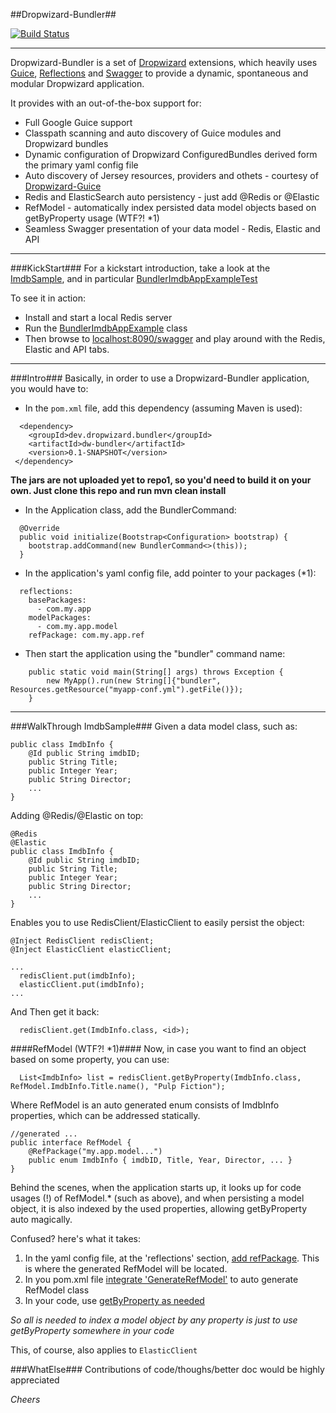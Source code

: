 ##Dropwizard-Bundler##

[![Build Status](https://travis-ci.org/ronmamo/dropwizard-bundler.svg?branch=master)](https://travis-ci.org/ronmamo/dropwizard-bundler)

----

Dropwizard-Bundler is a set of [Dropwizard](https://github.com/dropwizard/dropwizard) extensions, which heavily uses [Guice](https://github.com/google/guice), [Reflections](https://github.com/ronmamo/reflections) and [Swagger](https://github.com/swagger-api) to provide a dynamic, spontaneous and modular Dropwizard application.

It provides with an out-of-the-box support for:
 * Full Google Guice support
 * Classpath scanning and auto discovery of Guice modules and Dropwizard bundles
 * Dynamic configuration of Dropwizard ConfiguredBundles derived form the primary yaml config file
 * Auto discovery of Jersey resources, providers and othets - courtesy of [Dropwizard-Guice](https://github.com/HubSpot/dropwizard-guice)
 * Redis and ElasticSearch auto persistency - just add @Redis or @Elastic
 * RefModel - automatically index persisted data model objects based on getByProperty usage (WTF?! *1)
 * Seamless Swagger presentation of your data model - Redis, Elastic and API
 
----
###KickStart###
For a kickstart introduction, take a look at the [ImdbSample](https://github.com/ronmamo/dropwizard-bundler/tree/master/samples/imdb-sample), and in particular [BundlerImdbAppExampleTest](https://github.com/ronmamo/dropwizard-bundler/blob/master/samples/imdb-sample/src/test/java/samples/dw/bundler/BundlerImdbAppExampleTest.java)

To see it in action:
 * Install and start a local Redis server
 * Run the [BundlerImdbAppExample](https://github.com/ronmamo/dropwizard-bundler/tree/master/samples/imdb-sample/src/main/java/samples/dw/bundler/BundlerImdbAppExample.java) class
 * Then browse to [localhost:8090/swagger](http://localhost:8090/swagger) and play around with the Redis, Elastic and API tabs.

----
###Intro###
Basically, in order to use a Dropwizard-Bundler application, you would have to:

 * In the ```pom.xml``` file, add this dependency (assuming Maven is used):
```
  <dependency>
    <groupId>dev.dropwizard.bundler</groupId>
    <artifactId>dw-bundler</artifactId>
    <version>0.1-SNAPSHOT</version>
 </dependency>
```

**The jars are not uploaded yet to repo1, so you'd need to build it on your own. Just clone this repo and run mvn clean install**

 * In the Application class, add the BundlerCommand:
```
  @Override
  public void initialize(Bootstrap<Configuration> bootstrap) {
    bootstrap.addCommand(new BundlerCommand<>(this));
  }
```
 * In the application's yaml config file, add pointer to your packages (*1):
```
  reflections:
    basePackages:
      - com.my.app
    modelPackages:
      - com.my.app.model
    refPackage: com.my.app.ref
```
 * Then start the application using the "bundler" command name:
```
    public static void main(String[] args) throws Exception {
        new MyApp().run(new String[]{"bundler", Resources.getResource("myapp-conf.yml").getFile()});
    }
```

----
###WalkThrough ImdbSample###
Given a data model class, such as:
```
public class ImdbInfo {
    @Id public String imdbID;
    public String Title;
    public Integer Year;
    public String Director;
    ...
}
```
Adding @Redis/@Elastic on top:
```
@Redis
@Elastic
public class ImdbInfo {
    @Id public String imdbID;
    public String Title;
    public Integer Year;
    public String Director;
    ...
}
```
Enables you to use RedisClient/ElasticClient to easily persist the object:
```
@Inject RedisClient redisClient;
@Inject ElasticClient elasticClient;

...
  redisClient.put(imdbInfo);
  elasticClient.put(imdbInfo);
...
```
And Then get it back:
```
  redisClient.get(ImdbInfo.class, <id>);
```

####RefModel (WTF?! *1)####
Now, in case you want to find an object based on some property, you can use:
```
  List<ImdbInfo> list = redisClient.getByProperty(ImdbInfo.class, RefModel.ImdbInfo.Title.name(), "Pulp Fiction");
```
Where RefModel is an auto generated enum consists of ImdbInfo properties, which can be addressed statically.
```
//generated ...
public interface RefModel {
	@RefPackage("my.app.model...")
	public enum ImdbInfo { imdbID, Title, Year, Director, ... }
}
```
Behind the scenes, when the application starts up, it looks up for code usages (!) of RefModel.* (such as above), and when persisting a model object, it is also indexed by the used properties, allowing getByProperty auto magically.

Confused? here's what it takes:
1. In the yaml config file, at the 'reflections' section, [add refPackage](http://github.com/ronmamo/dropwizard-bundler/blob/master/samples/imdb-sample/src/main/resources/imdb-example.yml#L19). This is where the generated RefModel will be located.
2. In you pom.xml file [integrate 'GenerateRefModel'](http://github.com/ronmamo/dropwizard-bundler/blob/master/samples/imdb-sample/pom.xml#L60) to auto generate RefModel class
3. In your code, use [getByProperty as needed](http://github.com/ronmamo/dropwizard-bundler/blob/master/samples/imdb-sample/src/main/java/samples/dw/bundler/ImdbController.java#L43)

*So all is needed to index a model object by any property is just to use getByProperty somewhere in your code*

This, of course, also applies to ```ElasticClient```

###WhatElse###
Contributions of code/thoughs/better doc would be highly appreciated

*Cheers*

